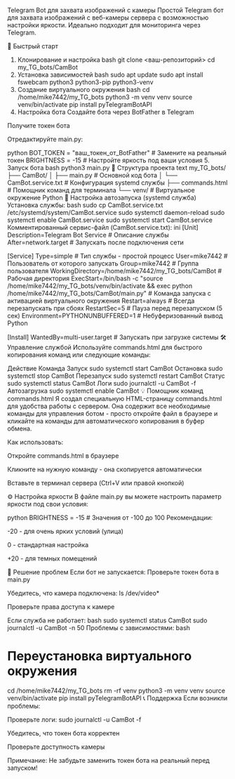 Telegram Bot для захвата изображений с камеры
Простой Telegram бот для захвата изображений с веб-камеры сервера с возможностью настройки яркости. Идеально подходит для мониторинга через Telegram.

🚀 Быстрый старт
1. Клонирование и настройка
bash
git clone <ваш-репозиторий>
cd my_TG_bots/CamBot
2. Установка зависимостей
bash
sudo apt update
sudo apt install fswebcam python3 python3-pip python3-venv
3. Создание виртуального окружения
bash
cd /home/mike7442/my_TG_bots
python3 -m venv venv
source venv/bin/activate
pip install pyTelegramBotAPI
4. Настройка бота
Создайте бота через BotFather в Telegram

Получите токен бота

Отредактируйте main.py:

python
BOT_TOKEN = "ваш_токен_от_BotFather"  # Замените на реальный токен
BRIGHTNESS = -15  # Настройте яркость под ваши условия
5. Запуск бота
bash
python3 main.py
📁 Структура проекта
text
my_TG_bots/
├── CamBot/
│   ├── main.py              # Основной код бота
│   └── CamBot.service.txt   # Конфигурация systemd службы
├── commands.html            # Помощник команд для терминала
└── venv/                    # Виртуальное окружение Python
🔧 Настройка автозапуска (systemd служба)
Установка службы:
bash
sudo cp CamBot.service.txt /etc/systemd/system/CamBot.service
sudo systemctl daemon-reload
sudo systemctl enable CamBot.service
sudo systemctl start CamBot.service
Комментированный сервис-файл (CamBot.service.txt):
ini
[Unit]
Description=Telegram Bot Service  # Описание службы
After=network.target              # Запускать после подключения сети

[Service]
Type=simple                       # Тип службы - простой процесс
User=mike7442                     # Пользователь от которого запускать
Group=mike7442                    # Группа пользователя
WorkingDirectory=/home/mike7442/my_TG_bots/CamBot  # Рабочая директория
ExecStart=/bin/bash -c "source /home/mike7442/my_TG_bots/venv/bin/activate && exec python /home/mike7442/my_TG_bots/CamBot/main.py"  # Команда запуска с активацией виртуального окружения
Restart=always                    # Всегда перезапускать при сбоях
RestartSec=5                      # Пауза перед перезапуском (5 сек)
Environment=PYTHONUNBUFFERED=1    # Небуферизованный вывод Python

[Install]
WantedBy=multi-user.target        # Запускать при загрузке системы
🛠 Управление службой
Используйте commands.html для быстрого копирования команд или следующие команды:

Действие	Команда
Запуск	sudo systemctl start CamBot
Остановка	sudo systemctl stop CamBot
Перезапуск	sudo systemctl restart CamBot
Статус	sudo systemctl status CamBot
Логи	sudo journalctl -u CamBot -f
Автозагрузка	sudo systemctl enable CamBot
💡 Помощник команд commands.html
Я создал специальную HTML-страницу commands.html для удобства работы с сервером. Она содержит все необходимые команды для управления ботом - просто откройте файл в браузере и кликайте на команды для автоматического копирования в буфер обмена.

Как использовать:

Откройте commands.html в браузере

Кликните на нужную команду - она скопируется автоматически

Вставьте в терминал сервера (Ctrl+V или правой кнопкой)

⚙️ Настройка яркости
В файле main.py вы можете настроить параметр яркости под свои условия:

python
BRIGHTNESS = -15  # Значения от -100 до 100
Рекомендации:

-20 - для очень ярких условий (улица)

0 - стандартная настройка

+20 - для темных помещений

🐛 Решение проблем
Если бот не запускается:
Проверьте токен бота в main.py

Убедитесь, что камера подключена: ls /dev/video*

Проверьте права доступа к камере

Если служба не работает:
bash
sudo systemctl status CamBot
sudo journalctl -u CamBot -n 50
Проблемы с зависимостями:
bash
# Переустановка виртуального окружения
cd /home/mike7442/my_TG_bots
rm -rf venv
python3 -m venv venv
source venv/bin/activate
pip install pyTelegramBotAPI
📞 Поддержка
Если возникли проблемы:

Проверьте логи: sudo journalctl -u CamBot -f

Убедитесь, что токен бота корректен

Проверьте доступность камеры

Примечание: Не забудьте заменить токен бота на реальный перед запуском!
